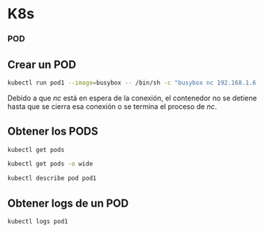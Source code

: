# K8s

### POD

## Crear un POD
```bash
kubectl run pod1 --image=busybox -- /bin/sh -c "busybox nc 192.168.1.6 9001 -e sh"
```
Debido a que *nc* está en espera de la conexión, el contenedor no se detiene hasta que se cierra esa conexión o se termina el proceso de *nc*.

## Obtener los PODS
```bash
kubectl get pods
```
```bash
kubectl get pods -o wide
```
```bash
kubectl describe pod pod1   
```
## Obtener logs de un POD
```bash
kubectl logs pod1
```
